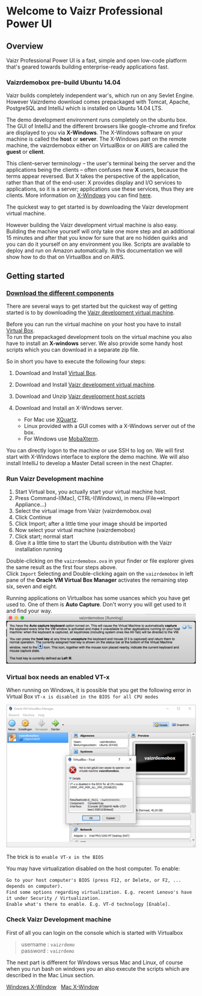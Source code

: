 # Welcome to Vaizr Professional Power UI

## Overview
Vaizr Professional Power UI is a fast, simple and open low-code platform that's geared towards building enterprise-ready applications fast.

### Vaizrdemobox pre-build Ubuntu 14.04 
Vaizr builds completely independent war's, which run on any Sevlet Engine.  However Vaizrdemo download comes prepackaged with Tomcat, Apache, PostgreSQL and IntelliJ which is installed on Ubuntu 14.04 LTS.

The demo development environment runs completely on the ubuntu box. The GUI of IntelliJ and the different browsers like google-chrome and firefox are displayed to you via **X-Windows**. The X-Windows software on your machine is called the **host** or **server**. The X-Windows part on the remote machine, the vaizrdemobox either on VirtualBox or on AWS are called the **guest** or **client**.

This client–server terminology – the user's terminal being the server and the applications being the clients – often confuses new **X** users, because the terms appear reversed. But X takes the perspective of the application, rather than that of the end-user: X provides display and I/O services to applications, so it is a server; applications use these services, thus they are clients. More information on <a href="https://en.wikipedia.org/wiki/X_Window_System" target="_blank">X-Windows</a> you can find <a href="https://en.wikipedia.org/wiki/X_Window_System" target="_blank">here</a>. 

The quickest way to get started is by downloading the Vaizr development virtual machine.

However building the Vaizr development virtual machine is also easy. Building the machine yourself will only take one more step and an additional 15 minutes and after that you know for sure that are no hidden quirks and you can do it yourself on any environment you like. Scripts are available to deploy and run on Amazon automatically. In this documentation we will show  how to do that on VirtualBox and on AWS.

## Getting started

### <a href="./../downloads/leavemail" target="_blank">Download the different components</a>
There are several ways to get started but the quickest way of getting started is to by downloading the <a href="./../downloads/leavemail" target="_blank">Vaizr development virtual machine</a>.  

Before you can run the virtual machine on your host you have to install
<a href="https://www.virtualbox.org/" target="_blank">Virtual Box</a>.  
To run the prepackaged development tools on the virtual machine you also have to install an **X-windows** server. We also provide some handy host scripts which you can download in a separate zip file.  

So in short you have to execute the following four steps:  

1. Download and Install <a href="https://www.virtualbox.org/" target="_blank">Virtual Box</a>.  
2. Download and Install <a href="./../downloads/leavemail" target="_blank">Vaizr development virtual machine</a>.  
3. Download and Unzip <a href="./../downloads/leavemail" target="_blank">Vaizr development host scripts</a>  
4. Download and Install an X-Windows server.  
    
    * For Mac use <a href='https://www.xquartz.org/' target='_blank'>XQuartz</a>.
    * Linux provided with a GUI comes with a X-Windows server out of the box.  
    * For Windows use <a href="http://mobaxterm.mobatek.net/" target="_blank"> MobaXterm</a>.  

You can directly logon to the machine or use SSH to log on. We will first start with X-Windows interface to explore the demo machine. We will also install IntelliJ to develop a Master Detail screen in the next Chapter.

### Run Vaizr Development machine
1. Start Virtual box, you actually start your virtual machine host.
2. Press Command-I(Mac), CTRL-I(Windows), in menu (File==>Import Appliance...)
3. Select the virtual image from Vaizr (vaizrdemobox.ova)
4. Click Continue
5. Click Import; after a little time your image should be imported
6. Now select your virtual machine (vaizrdemobox)
7. Click start; normal start
8. Give it a little time to start the Ubuntu distribution with the Vaizr installation running

Double-clicking on the `vaizrdemobox.ova` in your finder or file explorer gives the same result as the first four steps above.  
Click `Import`
Selecting and Double-clicking again on the `vaizrdemobox` in left pane of the **Oracle VM Virtual Box Manager** activates the remaining step six, seven and eight.

Running applications on Virtualbox has some usances which you have get used to. One of them is **Auto Capture**. Don't worry you will get used to it and find your way.
![virtual_box_autocapture_explained](./../images/virtual_box_autocapture_explained.png)

### Virtual box needs an enabled VT-x

When running on Windows, it is possible that you get the following error in Virtual Box `VT-x is disabled in the BIOS for all CPU modes`  


![virtual_box_vtx_is_disabled_error](./../images/virtual_box_vtx_is_disabled_error.png)

The trick is to `enable VT-x in the BIOS`

You may have virtualization disabled on the host computer. To enable:

    Go to your host computer's BIOS (press F12, or Delete, or F2, ... depends on computer).
    Find some options regarding virtualization. E.g. recent Lenovo's have it under Security / Virtualization.
    Enable what's there to enable. E.g. VT-d technology [Enable].



### Check Vaizr Development machine
First of all you can login on the console which is started with Virtualbox
> username : `vaizrdemo`  
> password : `vaizrdemo`

The next part is different for Windows versus Mac and Linux, of course when you run bash on windows you an also execute the scripts which are described in the Mac Linux section.

<a href="./../../appendix/windows_mobaxterm" target="_blank">Windows X-Window</a> &nbsp;&nbsp;<a href="./../../appendix/mac_xquartz" target="_blank">Mac X-Window</a>


